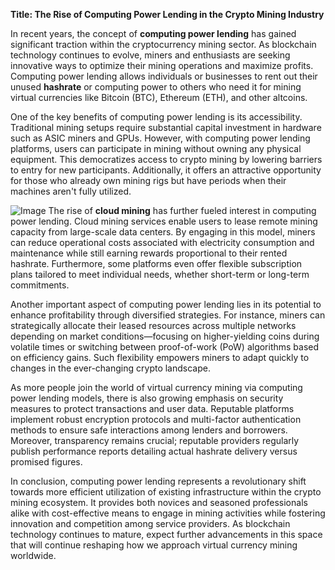 **Title: The Rise of Computing Power Lending in the Crypto Mining Industry**

In recent years, the concept of **computing power lending** has gained significant traction within the cryptocurrency mining sector. As blockchain technology continues to evolve, miners and enthusiasts are seeking innovative ways to optimize their mining operations and maximize profits. Computing power lending allows individuals or businesses to rent out their unused **hashrate** or computing power to others who need it for mining virtual currencies like Bitcoin (BTC), Ethereum (ETH), and other altcoins.

One of the key benefits of computing power lending is its accessibility. Traditional mining setups require substantial capital investment in hardware such as ASIC miners and GPUs. However, with computing power lending platforms, users can participate in mining without owning any physical equipment. This democratizes access to crypto mining by lowering barriers to entry for new participants. Additionally, it offers an attractive opportunity for those who already own mining rigs but have periods when their machines aren't fully utilized.


![Image](https://github.com/user-attachments/assets/31692037-0104-4703-abd1-696b6a7dd41b)
The rise of **cloud mining** has further fueled interest in computing power lending. Cloud mining services enable users to lease remote mining capacity from large-scale data centers. By engaging in this model, miners can reduce operational costs associated with electricity consumption and maintenance while still earning rewards proportional to their rented hashrate. Furthermore, some platforms even offer flexible subscription plans tailored to meet individual needs, whether short-term or long-term commitments.

Another important aspect of computing power lending lies in its potential to enhance profitability through diversified strategies. For instance, miners can strategically allocate their leased resources across multiple networks depending on market conditions—focusing on higher-yielding coins during volatile times or switching between proof-of-work (PoW) algorithms based on efficiency gains. Such flexibility empowers miners to adapt quickly to changes in the ever-changing crypto landscape.

As more people join the world of virtual currency mining via computing power lending models, there is also growing emphasis on security measures to protect transactions and user data. Reputable platforms implement robust encryption protocols and multi-factor authentication methods to ensure safe interactions among lenders and borrowers. Moreover, transparency remains crucial; reputable providers regularly publish performance reports detailing actual hashrate delivery versus promised figures.

In conclusion, computing power lending represents a revolutionary shift towards more efficient utilization of existing infrastructure within the crypto mining ecosystem. It provides both novices and seasoned professionals alike with cost-effective means to engage in mining activities while fostering innovation and competition among service providers. As blockchain technology continues to mature, expect further advancements in this space that will continue reshaping how we approach virtual currency mining worldwide.
